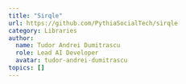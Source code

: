 ```yaml
---
title: "Sirqle"
url: https://github.com/PythiaSocialTech/sirqle
category: Libraries
author:
  name: Tudor Andrei Dumitrascu
  role: Lead AI Developer
  avatar: tudor-andrei-dumitrascu
topics: []
---
```


